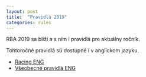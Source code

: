 ```yaml
---
layout: post
title:  "Pravidlá 2019"
categories: rules
---
```

RBA 2019 sa blíži a s ním i pravidlá pre aktuálny ročník.

Tohtoročné pravidlá sú dostupné i v anglickom jazyku.
* [Racing ENG](/pdf/eng/2019-Racing-en.pdf) 
* [Všeobecné pravidlá ENG](/pdf/eng/General-terms-en.pdf) 
